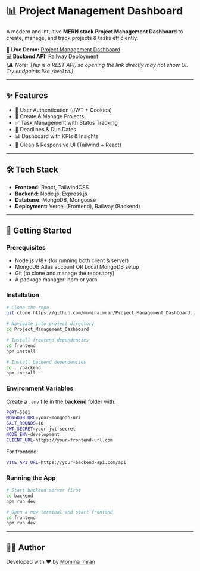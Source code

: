 # 📊 Project Management Dashboard

A modern and intuitive **MERN stack Project Management Dashboard** to create, manage, and track projects & tasks efficiently.  

🚀 **Live Demo:** [Project Management Dashboard](https://project-management-dashboard-blue.vercel.app/)   
💻 **Backend API:** [Railway Deployment](https://projectmanagementdashboard-production.up.railway.app)  
_(⚠️ Note: This is a REST API, so opening the link directly may not show UI. Try endpoints like `/health`.)_

---

## ✨ Features
- 🔐 User Authentication (JWT + Cookies)
- 📂 Create & Manage Projects
- ✅ Task Management with Status Tracking
- 📅 Deadlines & Due Dates
- 📊 Dashboard with KPIs & Insights
- 🎨 Clean & Responsive UI (Tailwind + React)

---

## 🛠️ Tech Stack
- **Frontend:** React, TailwindCSS  
- **Backend:** Node.js, Express.js  
- **Database:** MongoDB, Mongoose  
- **Deployment:** Vercel (Frontend), Railway (Backend)  

---

## 🚀 Getting Started

### Prerequisites
- Node.js v18+ (for running both client & server)
- MongoDB Atlas account OR Local MongoDB setup
- Git (to clone and manage the repository)
- A package manager: npm or yarn

### Installation

```bash
# Clone the repo
git clone https://github.com/mominaimran/Project_Management_Dashboard.git

# Navigate into project directory
cd Project_Management_Dashboard

# Install frontend dependencies
cd frontend
npm install

# Install backend dependencies
cd ../backend
npm install
```

### Environment Variables
Create a `.env` file in the **backend** folder with:

```bash
PORT=5001
MONGODB_URL=your-mongodb-uri
SALT_ROUNDS=10
JWT_SECRET=your-jwt-secret
NODE_ENV=development
CLIENT_URL=https://your-frontend-url.com
```
For frontend:
```bash
VITE_API_URL=https://your-backend-api.com/api
```

### Running the App

```bash
# Start backend server first
cd backend
npm run dev

# Open a new terminal and start frontend
cd frontend
npm run dev
```
---

## 👩‍💻 Author
Developed with ❤️ by [Momina Imran](https://your-portfolio-link.com)
